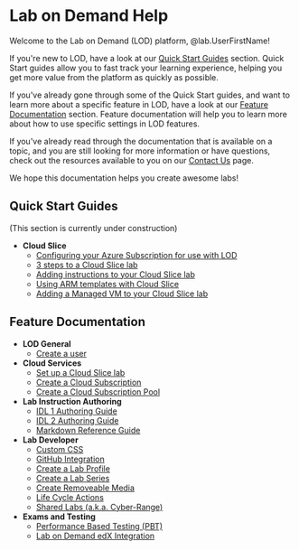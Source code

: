 # Lab on Demand Help

Welcome to the Lab on Demand (LOD) platform, @lab.UserFirstName!

If you're new to LOD, have a look at our [Quick Start Guides](#quick-start-guides) section. Quick Start guides allow you to fast track your learning experience, helping you get more value from the platform as quickly as possible.

If you've already gone through some of the Quick Start guides, and want to learn more about a specific feature in LOD, have a look at our [Feature Documentation](#feature-documentation) section. Feature documentation will help you to learn more about how to use specific settings in LOD features.

If you've already read through the documentation that is available on a topic, and you are still looking for more information or have questions, check out the resources available to you on our [Contact Us](contact-us.md) page.

We hope this documentation helps you create awesome labs!

## Quick Start Guides

(This section is currently under construction)

+ **Cloud Slice**
    * [Configuring your Azure Subscription for use with LOD](lod/quick-starts/cloud-slice/initial-setup.md)
    * [3 steps to a Cloud Slice lab](lod/quick-starts/cloud-slice/three-step-guide-to-first-cloud-slice-lab.md)
    * [Adding instructions to your Cloud Slice lab](lod/quick-starts/cloud-slice/adding-instructions-to-your-lab.md)
    * [Using ARM templates with Cloud Slice](lod/quick-starts/cloud-slice/using-arm-templates-with-cloud-slice.md)
    * [Adding a Managed VM to your Cloud Slice lab](lod/quick-starts/cloud-slice/adding-a-managed-vm-to-a-cloud-slice-lab.md)

## Feature Documentation

+ **LOD General**
    * [Create a user](lod/create-user.md)
+ **Cloud Services**
    * [Set up a Cloud Slice lab](guides/cloud-slice/cloud-slice.md)
    * [Create a Cloud Subscription](lod/create-cloud-subscription.md)
    * [Create a Cloud Subscription Pool](lod/create-cloud-subscription-pool.md)
+ **Lab Instruction Authoring**
    * [IDL 1 Authoring Guide](guides/idl/idlv3.md)
    * [IDL 2 Authoring Guide](guides/idl2/idlv2-authoring-guide-and-best-practice.md)
    * [Markdown Reference Guide](guides/idl2/markdown-user-guide.md)
+ **Lab Developer**
    * [Custom CSS](lod/custom-css-guide.md)
    * [GitHub Integration](guides/github-integration/github-integration.md)
    * [Create a Lab Profile](lod/create-lab-profile.md)
    * [Create a Lab Series](lod/create-lab-series.md)
    * [Create Removeable Media](lod/create-removeable-media.md)
    * [Life Cycle Actions](guides/lca/life-cycle-actions-guide.md)
    * [Shared Labs (a.k.a. Cyber-Range)](guides/sl/sharedlabs.md)
+ **Exams and Testing**
    * [Performance Based Testing (PBT)](guides/pbt/lodpbtguide.md)
    * [Lab on Demand edX Integration](guides/lti/lod-lti.md)
